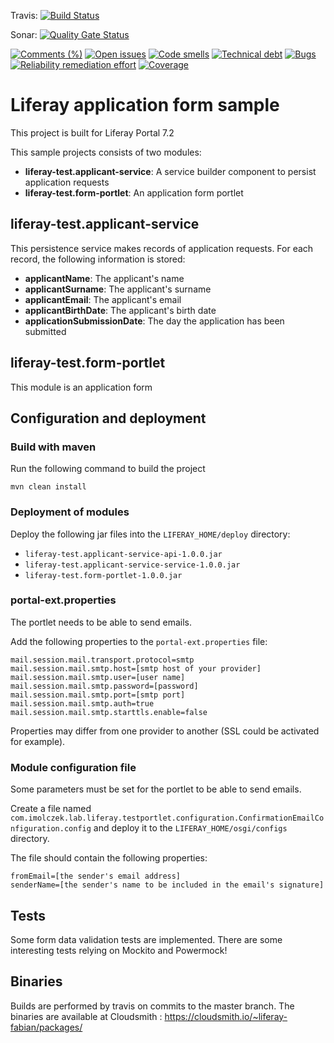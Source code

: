 Travis: [![Build Status](https://travis-ci.org/raoul-imolczek/liferay-test.svg?branch=master)](https://travis-ci.org/raoul-imolczek/liferay-test)

Sonar: [![Quality Gate Status](https://sonarcloud.io/api/project_badges/measure?project=raoul-imolczek_liferay-test&metric=alert_status)](https://sonarcloud.io/dashboard?id=raoul-imolczek_liferay-test)

[![Comments (%)](https://sonarcloud.io/api/badges/measure?key=your.project.key&metric=comment_lines_density)](https://sonarcloud.io/component_measures?id=your.project.key&metric=comment_lines_density)
[![Open issues](https://sonarcloud.io/api/badges/measure?key=your.project.key&metric=open_issues)](https://sonarcloud.io/component_measures?id=your.project.key&metric=open_issues)
[![Code smells](https://sonarcloud.io/api/badges/measure?key=your.project.key&metric=code_smells)](https://sonarcloud.io/component_measures?id=your.project.key&metric=code_smells)
[![Technical debt](https://sonarcloud.io/api/badges/measure?key=your.project.key&metric=sqale_index)](https://sonarcloud.io/component_measures?id=your.project.key&metric=sqale_index)
[![Bugs](https://sonarcloud.io/api/badges/measure?key=your.project.key&metric=bugs)](https://sonarcloud.io/component_measures?id=your.project.key&metric=bugs)
[![Reliability remediation effort](https://sonarcloud.io/api/badges/measure?key=your.project.key&metric=reliability_remediation_effort)](https://sonarcloud.io/component_measures?id=your.project.key&metric=reliability_remediation_effort)
[![Coverage](https://sonarcloud.io/api/badges/measure?key=your.project.key&metric=coverage)](https://sonarcloud.io/component_measures?id=your.project.key&metric=coverage)
# Liferay application form sample

This project is built for Liferay Portal 7.2

This sample projects consists of two modules:
 - **liferay-test.applicant-service**: A service builder component to persist application requests
 - **liferay-test.form-portlet**: An application form portlet
 
 ## liferay-test.applicant-service
 
 This persistence service makes records of application requests.
 For each record, the following information is stored:
  - **applicantName**: The applicant's name
  - **applicantSurname**: The applicant's surname
  - **applicantEmail**: The applicant's email
  - **applicantBirthDate**: The applicant's birth date
  - **applicationSubmissionDate**: The day the application has been submitted

## liferay-test.form-portlet

This module is an application form

## Configuration and deployment

### Build with maven

Run the following command to build the project

```
mvn clean install
```

### Deployment of modules

Deploy the following jar files into the `LIFERAY_HOME/deploy` directory:
 - `liferay-test.applicant-service-api-1.0.0.jar`
 - `liferay-test.applicant-service-service-1.0.0.jar` 
 - `liferay-test.form-portlet-1.0.0.jar` 

### portal-ext.properties

The portlet needs to be able to send emails.

Add the following properties to the `portal-ext.properties` file:

```
mail.session.mail.transport.protocol=smtp
mail.session.mail.smtp.host=[smtp host of your provider]
mail.session.mail.smtp.user=[user name]
mail.session.mail.smtp.password=[password]
mail.session.mail.smtp.port=[smtp port]
mail.session.mail.smtp.auth=true
mail.session.mail.smtp.starttls.enable=false
```

Properties may differ from one provider to another (SSL could be activated for example).

### Module configuration file

Some parameters must be set for the portlet to be able to send emails.

Create a file named `com.imolczek.lab.liferay.testportlet.configuration.ConfirmationEmailConfiguration.config` and deploy it to the `LIFERAY_HOME/osgi/configs` directory.

The file should contain the following properties:

```
fromEmail=[the sender's email address]
senderName=[the sender's name to be included in the email's signature]
```

## Tests

Some form data validation tests are implemented.
There are some interesting tests relying on Mockito and Powermock!

## Binaries

Builds are performed by travis on commits to the master branch.
The binaries are available at Cloudsmith :
https://cloudsmith.io/~liferay-fabian/packages/

